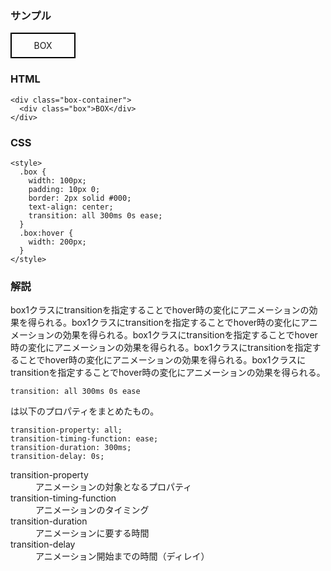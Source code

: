 <style>
  .box {
    width: 100px;
    padding: 10px 0;
    border: 2px solid #000;
    text-align: center;
    transition: all 300ms 0s ease;
  }
  .box:hover {
    width: 200px;
  }
</style>

### サンプル
<div class="box-container">
  <div class="box">BOX</div>
</div>

### HTML
    <div class="box-container">
      <div class="box">BOX</div>
    </div>

### CSS
    <style>
      .box {
        width: 100px;
        padding: 10px 0;
        border: 2px solid #000;
        text-align: center;
        transition: all 300ms 0s ease;
      }
      .box:hover {
        width: 200px;
      }
    </style>

### 解説
box1クラスにtransitionを指定することでhover時の変化にアニメーションの効果を得られる。box1クラスにtransitionを指定することでhover時の変化にアニメーションの効果を得られる。box1クラスにtransitionを指定することでhover時の変化にアニメーションの効果を得られる。box1クラスにtransitionを指定することでhover時の変化にアニメーションの効果を得られる。box1クラスにtransitionを指定することでhover時の変化にアニメーションの効果を得られる。

    transition: all 300ms 0s ease

は以下のプロパティをまとめたもの。
  
    transition-property: all;
    transition-timing-function: ease;
    transition-duration: 300ms;
    transition-delay: 0s;

<dl>
  <dt>transition-property</dt><dd>アニメーションの対象となるプロパティ</dd>
  <dt>transition-timing-function</dt><dd>アニメーションのタイミング</dd>
  <dt>transition-duration</dt><dd>アニメーションに要する時間</dd>
  <dt>transition-delay</dt><dd>アニメーション開始までの時間（ディレイ）</dd>
</dl>